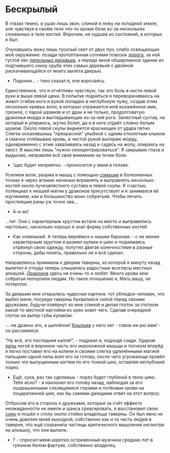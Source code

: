 # Бескрылый

В глазах темно, в ушах лишь звон, спиной я лежу на холодной земле,
еле чувствуя в своём теле что-то кроме боли из-за нескольких сломанных в теле костей.
Впрочем, не худшее из состояний, в которых я был.

Очухавшись вижу лишь тусклый свет от двух лун, слабо освещающих моё окружение:
позади протоптанная сотнями повозок [дорога](w/), за ней густой лес [пепельных деревьев](w/ash_tree),
а передо мной обшарпанное здание из подгнившего снизу сруба этих самых деревьев
с двойной раскачивающейся от моего вылета дверью.

 - Подонки... - тихо сказал я, еле ворочаясь.

Единственное, что я отчётливо чувствую, так это боль в кисти левой руки и выше левой щеки.
В попытке подняться я переворачиваюсь на живот сгибая ноги и рукой попадаю в неглубокую лужу,
создав этим несколько кривых волн, в которых отражается моё искажённое ими,
грязное, с парой шрамов и от драк и не только, продолговатую драконья морда и выглядывающие из-за неё рога.
Запястный сустав, на который я упираюсь, жутко болит, да и в ноге отдаёт словно белым шумом.
Около левой скулы виднеется краснющее от удара пятно. Слегка оскалившишь "прекрасной" улыбкой с одним отколотым клыком
я смачно сплёвываю кровь, а чистой рукой вытираю морду, одновременно с этим заваливаясь назад и садясь на жопу, опираясь на хвост.
В мыслях лишь "нужно сконцентрироваться". Я закрываю глаза и выдыхаю, направляя всё своё внимание на точки боли. 

 - 'щас будет неприятно. - проносится у меня в голове.

Усилием воли, разума и мышц с помощью [сомации](w/somation) в болезненных точках я через агонию начинаю
вправлять и выправлять несколько костей около лучезапястного сустава и левой скулы.
К счастью, потенциал к низшей магии у драконов присутствует и я занимался её изучением, как и большинство моих собратьев.
Чтобы лечить простейшие раны уж точно хва...

 - А-а-ах!

...тит. Они с характерным хрустом встали на место и выправились настолько,
насколько хорошо я знал форму собственных костей.

 - Как новенький. А теперь вернёмся к нашим баранам. - с не менее
   характерным хрустом я размял кулаки и шею и поднимаясь отряхнул
   свою одежду, попутно двигая конечностями в разные стороны, дабы
   понять, правильно ли я всё сделал.

Направляюсь прямиком к дверям таверны, из которой я минуту назад вылетел и откуда
теперь слышались радостные возгласы местных алкашей. [Драконов](w/dragon) здесь
не очень-то и любят. Много крови мои собратья попортили людам.
Но такое отношение я, Мать вашу, не потерплю.

За дверьми мне открылась чудесная картина: тот ублюдок-человек, что выбил меня,
посреди таверны бахвалился силой перед своими дружками, будучи повёрнут ко мне спиной и делая глоток за глотком какой-то местной
настойки из хрен знает чего. Сделав очередной глоток он вытер губы кулаком:

 -...не дракон это, а цыплёнок! [Крыльев](w/wing) у него нет - говов-ик-рю вам! - он рассмеялся.

"Ну всё, это последняя капля!", - подумал я, подходя сзади. Ударом [лапы](w/paw) ногой в верхнюю часть его икроножной мышцы
и толчком вперёд я легко поставил его на колени и своими слегка удлинёнными магией пальцами одной лапы взял его за голову,
после чего угрожающе провёл только что выпущенным когтем по его тонкой шее, оставляя неглубокий порез.

 - Ещё, сука, раз так сделаешь - порез будет глубиной в твою шею. Тебе ясно? - я наклонил его голову
 назад, наблюдая за его ошарашенными слезящимися глазами и потёками крови на поцарапанной шее,
 как бы самими дающими ответ на этот вопрос.

Отбросив его в сторону к дружками, которые за счёт эффекта неожиданности не имели и шанса среагировать, я восстановил
свою [сому](w/soma) и пошёл к столу около стойки владельца таверны. Он был явно не очень доволен моей выходкой,
собственно как и та часть людей в таверне, что ещё сохранила частицы критического мышления несмотря на алкашку, что они выпили.

 - ? - спросил меня коротко остриженный мужчина средних лет в грязном белом фартуке, собственно владелец.